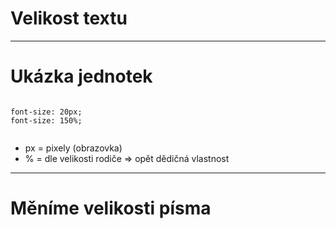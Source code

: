 <!-- .slide: data-state="c-slide-inter" -->

# Velikost textu

----

# Ukázka jednotek <!-- .element: class="c-sr-only" -->

<pre class="c-text-xl fragment" contenteditable><code class="lang-css stretch" data-noescape>
<span class="fragment">font-size: 20px;</span>
<span class="fragment">font-size: 150%;</span>

</code></pre>

>>>
* px = pixely (obrazovka)
* % = dle velikosti rodiče => opět dědičná vlastnost

----

<!-- .slide: data-state="c-slide-task" -->

# Měníme velikosti písma
